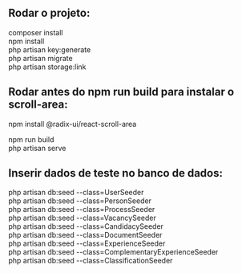 ## Rodar o projeto:
composer install<br>
npm install<br>
php artisan key:generate<br>
php artisan migrate <br>
php artisan storage:link<br>

## Rodar antes do npm run build para instalar o scroll-area:
npm install @radix-ui/react-scroll-area<br>

npm run build<br>
php artisan serve<br>


## Inserir dados de teste no banco de dados:
php artisan db:seed --class=UserSeeder<br>
php artisan db:seed --class=PersonSeeder<br>
php artisan db:seed --class=ProcessSeeder<br>
php artisan db:seed --class=VacancySeeder<br>
php artisan db:seed --class=CandidacySeeder<br>
php artisan db:seed --class=DocumentSeeder<br>
php artisan db:seed --class=ExperienceSeeder<br>
php artisan db:seed --class=ComplementaryExperienceSeeder<br>
php artisan db:seed --class=ClassificationSeeder<br>
